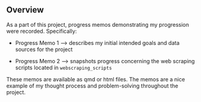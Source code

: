 ## Overview

As a part of this project, progress memos demonstrating my progression were recorded. Specifically:

-   Progress Memo 1 --\> describes my initial intended goals and data sources for the project

-   Progress Memo 2 --\> snapshots progress concerning the web scraping scripts located in `webscraping_scripts`

These memos are available as qmd or html files. The memos are a nice example of my thought process and problem-solving throughout the project.
